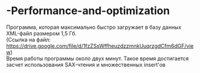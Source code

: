 # -Performance-and-optimization
Программа, которая максимально быстро загружает в базу данных XML-файл размером 1,5 Гб.  
(Ссылка на файл: https://drive.google.com/file/d/1fzZSsWffheuzdzzmnkUuqrzgdCfm6dGF/view)  
Время работы программы около двух минут. Такое время достигается засчет использования SAX-чтения и множественных insert'ов
